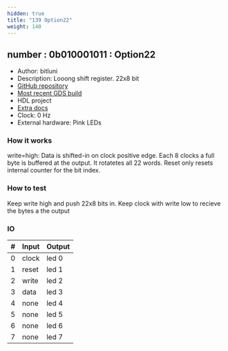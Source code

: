 ```yaml
---
hidden: true
title: "139 Option22"
weight: 140
---
```


## number : 0b010001011 : Option22

* Author: bitluni
* Description: Looong shift register. 22x8 bit
* [GitHub repository](https://github.com/bitluni/tt02-option22)
* [Most recent GDS build](https://github.com/bitluni/tt02-option22/actions/runs/3600925255)
* HDL project
* [Extra docs]()
* Clock: 0 Hz
* External hardware: Pink LEDs



### How it works

write=high: Data is shifted-in on clock positive edge. Each 8 clocks a full byte is buffered at the output. It rotatetes all 22 words. Reset only resets internal counter for the bit index.

### How to test

Keep write high and push 22x8 bits in. Keep clock with write low to recieve the bytes a the output

### IO

| # | Input        | Output       |
|---|--------------|--------------|
| 0 | clock  | led 0 |
| 1 | reset  | led 1 |
| 2 | write  | led 2 |
| 3 | data  | led 3 |
| 4 | none  | led 4 |
| 5 | none  | led 5 |
| 6 | none  | led 6 |
| 7 | none  | led 7 |
